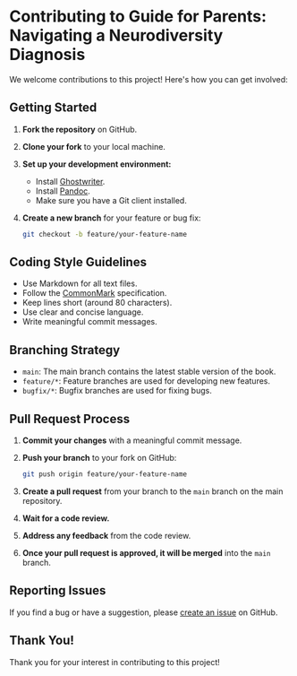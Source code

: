 # Contributing to Guide for Parents: Navigating a Neurodiversity Diagnosis

We welcome contributions to this project! Here's how you can get involved:

## Getting Started

1.  **Fork the repository** on GitHub.
2.  **Clone your fork** to your local machine.
3.  **Set up your development environment:**

    *   Install [Ghostwriter](https://kde.org/applications/office/ghostwriter/).
    *   Install [Pandoc](https://pandoc.org/).
    *   Make sure you have a Git client installed.

4.  **Create a new branch** for your feature or bug fix:

    ```bash
    git checkout -b feature/your-feature-name
    ```

## Coding Style Guidelines

*   Use Markdown for all text files.
*   Follow the [CommonMark](https://commonmark.org/) specification.
*   Keep lines short (around 80 characters).
*   Use clear and concise language.
*   Write meaningful commit messages.

## Branching Strategy

*   `main`: The main branch contains the latest stable version of the book.
*   `feature/*`: Feature branches are used for developing new features.
*   `bugfix/*`: Bugfix branches are used for fixing bugs.

## Pull Request Process

1.  **Commit your changes** with a meaningful commit message.
2.  **Push your branch** to your fork on GitHub:

    ```bash
    git push origin feature/your-feature-name
    ```

3.  **Create a pull request** from your branch to the `main` branch on the main repository.
4.  **Wait for a code review.**
5.  **Address any feedback** from the code review.
6.  **Once your pull request is approved, it will be merged** into the `main` branch.

## Reporting Issues

If you find a bug or have a suggestion, please [create an issue](https://github.com/jane-alesi/book-neurodiversity/issues) on GitHub.

## Thank You!

Thank you for your interest in contributing to this project!

